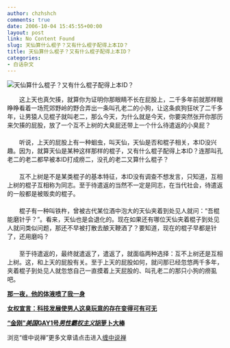 ```yaml
---
author: chzhshch
comments: true
date: 2006-10-04 15:45:55+00:00
layout: post
link: No Content Found
slug: 天仙算什么棍子？又有什么棍子配得上本ID？
title: 天仙算什么棍子？又有什么棍子配得上本ID？
categories:
- 白话杂文
---
```


			

                                                                    

![天仙算什么棍子？又有什么棍子配得上本ID？](http://simg.sinajs.cn/blog7style/images/common/sg_trans.gif)

                                                                    

　　这上天也真欠揍，就算你为证明你那眼睛不长在屁股上，二千多年前就那样眼睁睁看着一场荒郊野岭的野合弄出一条叫孔老二的小狗，让这条疯狗狂吠了二千多年，让男猿人见棍子就叫老二，那么今天，为什么就是今天，你要突然张开你那历来欠揍的屁股，放了一个互不上树的大臭屁还带上一个什么待遣返的小臭屁？  
　　  
　　听说，上天的屁股上有一种蛔虫，叫天仙，天仙是否和棍子相关，本ID没兴趣。因为，就算天仙是某种这样那样的棍子，又有什么棍子配得上本ID？连那叫孔老二的老二都早被本ID打成痨二，没孔的老二又算什么棍子？  
　　  
　　互不上树是不是某类棍子的基本特征，本ID没有调查不想发言，只知道，互相上树的棍子互相称为同志。至于待遣返的当然不一定是同志，在当代社会，待遣返的一般都是被贩卖的棍子。  
　　  
　　棍子有一种叫铁杵，曾被古代某位酒中泡大的天仙夹着到处见人就问：“吾棍能磨针乎？”。看来，天仙也是会退化的。现在如果还有哪位天仙夹着棍子到处见人就问类似问题，那还不早被打散去酿天鞭酒了？要知道，现在的棍子早都是针了，还用磨吗？  
　　  
　　至于待遣返的，最终就遣返了，遣返了，就面临两种选择：互不上树还是互相上树。这，和上天的屁股有关。至于上天的屁股如何，就问那已经忽悠两千多年，夹着棍子到处见人就忽悠自己一直摸着上天屁股的、叫孔老二的那只小狗的痨虱吧。

[**那一夜，他的体液喷了我一身**](http://blog.sina.com.cn/u/486e105c010006hm)

[**女权宣言：科技发展使男人这臭玩意的存在变得可有可无**](http://blog.sina.com.cn/u/486e105c010002ir)

[**“金刚”*美国*GAY1号*男性霸权主义*胡萝卜大棒**](http://blog.sina.com.cn/u/486e105c0100021u)[](http://blog.sina.com.cn/u/486e105c0100021u)

浏览“缠中说禅”更多文章请点击进入[缠中说禅](http://blog.sina.com.cn/m/chzhshch)

  

